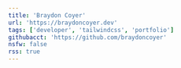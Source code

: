 ```yaml
---
title: 'Braydon Coyer'
url: 'https://braydoncoyer.dev'
tags: ['developer', 'tailwindcss', 'portfolio']
githubacct: 'https://github.com/braydoncoyer'
nsfw: false
rss: true
---
```

